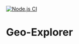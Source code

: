 [![Node.js CI](https://github.com/Saffah1910/Geo-Explorer/actions/workflows/node.js.yml/badge.svg)](https://github.com/Saffah1910/Geo-Explorer/actions/workflows/node.js.yml)

# Geo-Explorer

